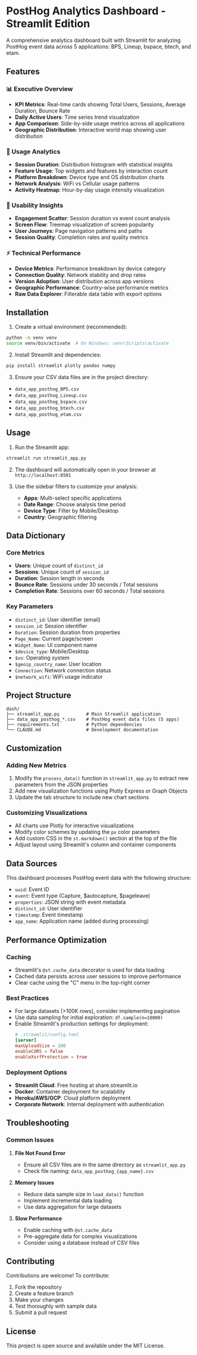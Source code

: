 # PostHog Analytics Dashboard - Streamlit Edition

A comprehensive analytics dashboard built with Streamlit for analyzing PostHog event data across 5 applications: BPS, Lineup, bspace, btech, and etam.

## Features

### 📊 Executive Overview
- **KPI Metrics**: Real-time cards showing Total Users, Sessions, Average Duration, Bounce Rate
- **Daily Active Users**: Time series trend visualization
- **App Comparison**: Side-by-side usage metrics across all applications
- **Geographic Distribution**: Interactive world map showing user distribution

### 📱 Usage Analytics
- **Session Duration**: Distribution histogram with statistical insights
- **Feature Usage**: Top widgets and features by interaction count
- **Platform Breakdown**: Device type and OS distribution charts
- **Network Analysis**: WiFi vs Cellular usage patterns
- **Activity Heatmap**: Hour-by-day usage intensity visualization

### 🎯 Usability Insights
- **Engagement Scatter**: Session duration vs event count analysis
- **Screen Flow**: Treemap visualization of screen popularity
- **User Journeys**: Page navigation patterns and paths
- **Session Quality**: Completion rates and quality metrics

### ⚡ Technical Performance
- **Device Metrics**: Performance breakdown by device category
- **Connection Quality**: Network stability and drop rates
- **Version Adoption**: User distribution across app versions
- **Geographic Performance**: Country-wise performance metrics
- **Raw Data Explorer**: Filterable data table with export options

## Installation

1. Create a virtual environment (recommended):
```bash
python -m venv venv
source venv/bin/activate  # On Windows: venv\Scripts\activate
```

2. Install Streamlit and dependencies:
```bash
pip install streamlit plotly pandas numpy
```

3. Ensure your CSV data files are in the project directory:
- `data_app_posthog_BPS.csv`
- `data_app_posthog_Lineup.csv`
- `data_app_posthog_bspace.csv`
- `data_app_posthog_btech.csv`
- `data_app_posthog_etam.csv`

## Usage

1. Run the Streamlit app:
```bash
streamlit run streamlit_app.py
```

2. The dashboard will automatically open in your browser at `http://localhost:8501`

3. Use the sidebar filters to customize your analysis:
   - **Apps**: Multi-select specific applications
   - **Date Range**: Choose analysis time period
   - **Device Type**: Filter by Mobile/Desktop
   - **Country**: Geographic filtering

## Data Dictionary

### Core Metrics
- **Users**: Unique count of `distinct_id`
- **Sessions**: Unique count of `session_id`
- **Duration**: Session length in seconds
- **Bounce Rate**: Sessions under 30 seconds / Total sessions
- **Completion Rate**: Sessions over 60 seconds / Total sessions

### Key Parameters
- `distinct_id`: User identifier (email)
- `session_id`: Session identifier
- `Duration`: Session duration from properties
- `Page_Name`: Current page/screen
- `Widget_Name`: UI component name
- `$device_type`: Mobile/Desktop
- `$os`: Operating system
- `$geoip_country_name`: User location
- `Connection`: Network connection status
- `$network_wifi`: WiFi usage indicator

## Project Structure

```
dash/
├── streamlit_app.py          # Main Streamlit application
├── data_app_posthog_*.csv    # PostHog event data files (5 apps)
├── requirements.txt          # Python dependencies
└── CLAUDE.md                 # Development documentation
```

## Customization

### Adding New Metrics
1. Modify the `process_data()` function in `streamlit_app.py` to extract new parameters from the JSON properties
2. Add new visualization functions using Plotly Express or Graph Objects
3. Update the tab structure to include new chart sections

### Customizing Visualizations
- All charts use Plotly for interactive visualizations
- Modify color schemes by updating the `px` color parameters
- Add custom CSS in the `st.markdown()` section at the top of the file
- Adjust layout using Streamlit's column and container components

## Data Sources

This dashboard processes PostHog event data with the following structure:
- `uuid`: Event ID
- `event`: Event type (Capture, $autocapture, $pageleave)
- `properties`: JSON string with event metadata
- `distinct_id`: User identifier
- `timestamp`: Event timestamp
- `app_name`: Application name (added during processing)

## Performance Optimization

### Caching
- Streamlit's `@st.cache_data` decorator is used for data loading
- Cached data persists across user sessions to improve performance
- Clear cache using the "C" menu in the top-right corner

### Best Practices
- For large datasets (>100K rows), consider implementing pagination
- Use data sampling for initial exploration: `df.sample(n=10000)`
- Enable Streamlit's production settings for deployment:
  ```toml
  # .streamlit/config.toml
  [server]
  maxUploadSize = 200
  enableCORS = false
  enableXsrfProtection = true
  ```

### Deployment Options
- **Streamlit Cloud**: Free hosting at share.streamlit.io
- **Docker**: Container deployment for scalability
- **Heroku/AWS/GCP**: Cloud platform deployment
- **Corporate Network**: Internal deployment with authentication

## Troubleshooting

### Common Issues

1. **File Not Found Error**
   - Ensure all CSV files are in the same directory as `streamlit_app.py`
   - Check file naming: `data_app_posthog_{app_name}.csv`

2. **Memory Issues**
   - Reduce data sample size in `load_data()` function
   - Implement incremental data loading
   - Use data aggregation for large datasets

3. **Slow Performance**
   - Enable caching with `@st.cache_data`
   - Pre-aggregate data for complex visualizations
   - Consider using a database instead of CSV files

## Contributing

Contributions are welcome! To contribute:

1. Fork the repository
2. Create a feature branch
3. Make your changes
4. Test thoroughly with sample data
5. Submit a pull request

## License

This project is open source and available under the MIT License.